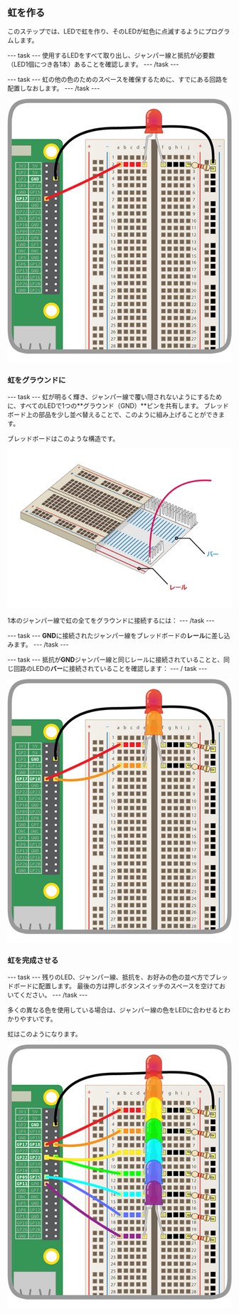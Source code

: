 ## 虹を作る

このステップでは、LEDで虹を作り、そのLEDが虹色に点滅するようにプログラムします。

--- task --- 使用するLEDをすべて取り出し、ジャンパー線と抵抗が必要数（LED1個につき各1本）あることを確認します。 --- /task ---

--- task --- 虹の他の色のためのスペースを確保するために、すでにある回路を配置しなおします。 --- /task ---

![再配置された回路](images/oneled.png)

### 虹をグラウンドに

--- task --- 虹が明るく輝き、ジャンパー線で覆い隠されないようにするために、すべてのLEDで1つの**グラウンド（GND）**ピンを共有します。 ブレッドボード上の部品を少し並べ替えることで、このように組み上げることができます。

ブレッドボードはこのような構造です。

![ブレッドボードの断面](images/breadboardxsection.png)

1本のジャンパー線で虹の全てをグラウンドに接続するには： --- /task ---

--- task --- **GND**に接続されたジャンパー線をブレッドボードの**レール**に差し込みます。 --- /task ---

--- task --- 抵抗が**GND**ジャンパー線と同じレールに接続されていることと、同じ回路のLEDの**バー**に接続されていることを確認します： --- / task ---

![LEDの追加](images/twoleds.png)

### 虹を完成させる

--- task ---
残りのLED、ジャンパー線、抵抗を、お好みの色の並べ方でブレッドボードに配置します。 最後の方は押しボタンスイッチのスペースを空けておいてください。 --- /task ---

多くの異なる色を使用している場合は、ジャンパー線の色をLEDに合わせるとわかりやすいです。

虹はこのようになります。

![虹色のLED](images/rainbowleds.png)